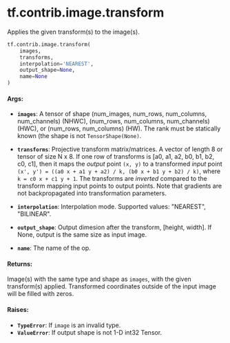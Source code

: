 <div itemscope itemtype="http://developers.google.com/ReferenceObject">
<meta itemprop="name" content="tf.contrib.image.transform" />
<meta itemprop="path" content="Stable" />
</div>

# tf.contrib.image.transform

Applies the given transform(s) to the image(s).

``` python
tf.contrib.image.transform(
    images,
    transforms,
    interpolation='NEAREST',
    output_shape=None,
    name=None
)
```

<!-- Placeholder for "Used in" -->


#### Args:


* <b>`images`</b>: A tensor of shape (num_images, num_rows, num_columns, num_channels)
   (NHWC), (num_rows, num_columns, num_channels) (HWC), or
   (num_rows, num_columns) (HW). The rank must be statically known (the
   shape is not `TensorShape(None)`.
* <b>`transforms`</b>: Projective transform matrix/matrices. A vector of length 8 or
   tensor of size N x 8. If one row of transforms is
   [a0, a1, a2, b0, b1, b2, c0, c1], then it maps the *output* point
   `(x, y)` to a transformed *input* point
   `(x', y') = ((a0 x + a1 y + a2) / k, (b0 x + b1 y + b2) / k)`,
   where `k = c0 x + c1 y + 1`. The transforms are *inverted* compared to
   the transform mapping input points to output points. Note that gradients
   are not backpropagated into transformation parameters.
* <b>`interpolation`</b>: Interpolation mode. Supported values: "NEAREST", "BILINEAR".
* <b>`output_shape`</b>: Output dimesion after the transform, [height, width].
   If None, output is the same size as input image.

* <b>`name`</b>: The name of the op.


#### Returns:

Image(s) with the same type and shape as `images`, with the given
transform(s) applied. Transformed coordinates outside of the input image
will be filled with zeros.



#### Raises:


* <b>`TypeError`</b>: If `image` is an invalid type.
* <b>`ValueError`</b>: If output shape is not 1-D int32 Tensor.